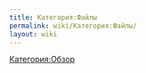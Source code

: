```yaml
---
title: Категория:Файлы
permalink: wiki/Категория:Файлы/
layout: wiki
---
```


[Категория:Обзор](Категория:Обзор "wikilink")
